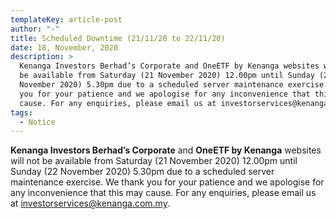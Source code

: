 ```yaml
---
templateKey: article-post
author: "-"
title: Scheduled Downtime (21/11/20 to 22/11/20)
date: 18, November, 2020
description: >
  Kenanga Investors Berhad’s Corporate and OneETF by Kenanga websites will not
  be available from Saturday (21 November 2020) 12.00pm until Sunday (22
  November 2020) 5.30pm due to a scheduled server maintenance exercise. We thank
  you for your patience and we apologise for any inconvenience that this may
  cause. For any enquiries, please email us at investorservices@kenanga.com.my.
tags:
  - Notice
---
```

**Kenanga Investors Berhad’s Corporate** and **OneETF by Kenanga** websites will not be available from Saturday (21 November 2020) 12.00pm until Sunday (22 November 2020) 5.30pm due to a scheduled server maintenance exercise. We thank you for your patience and we apologise for any inconvenience that this may cause. For any enquiries, please email us at [investorservices@kenanga.com.my](mailto:investorservices@kenanga.com.my?subject=Email).